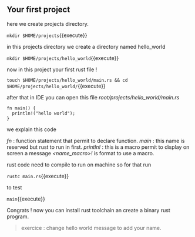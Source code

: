 ## Your first project

here we create projects directory.

`mkdir $HOME/projects`{{execute}}

in this projects directory we create a directory named hello_world

`mkdir $HOME/projects/hello_world`{{execute}}

now in this project your first rust file !

`touch $HOME/projects/hello_world/main.rs && cd $HOME/projects/hello_world/`{{execute}}

after that in IDE you can open this file *root/projects/hello_world/main.rs*

```
fn main() {
  println!("hello world");
}
```

we explain this code

*fn* : function statement that permit to declare function.
*main* : this name is reserved but rust to run in first.
*println!* : this is a macro permit to display on screen a message
*<name_macro>!* is format to use a macro.

rust code need to compile to run on machine so for that run 

`rustc main.rs`{{execute}}

to test 

`main`{{execute}}

Congrats ! now you can install rust toolchain an create a binary
rust program.

> exercice : 
> change hello world message to add your name.
